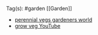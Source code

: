Tag(s): #garden
[[Garden]]
- [perennial vegs gardeners world](https://www.gardenersworld.com/plants/perennial-veg-to-grow/)
- [grow veg YouTube](https://youtu.be/W0ClU8WrHX0?si=yNjlvygvbnPpHxFM)
